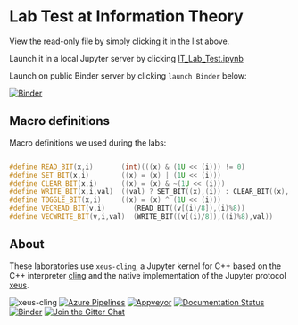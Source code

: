 # Lab Test at Information Theory

View the read-only file by simply clicking it in the list above.


Launch it in a local Jupyter server by clicking [IT_Lab_Test.ipynb](http://192.168.209.78/hub/user-redirect/git-pull?repo=https%3A%2F%2Fgithub.com%2Fnikcleju%2FIT_Lab_Test&urlpath=tree%2FIT_Lab_Test%2FIT_Lab_Test.ipynb&branch=master)


Launch on public Binder server by clicking `launch Binder` below:


[![Binder](https://mybinder.org/badge_logo.svg)](https://mybinder.org/v2/gh/nikcleju/IT_Lab_Test/HEAD?labpath=IT_Lab_Test.ipynb)
 
## Macro definitions

Macro definitions we used during the labs:

```c++

#define READ_BIT(x,i)       (int)(((x) & (1U << (i))) != 0)                                 /* read bit i from x */
#define SET_BIT(x,i)        ((x) = (x) | (1U << (i)))                                       /* set bit i from x to 1 */
#define CLEAR_BIT(x,i)      ((x) = (x) & ~(1U << (i)))                                      /* clear bit i from x to 0 */
#define WRITE_BIT(x,i,val)  ((val) ? SET_BIT((x),(i)) : CLEAR_BIT((x),(i)))                 /* write 'val' in bit i from x */
#define TOGGLE_BIT(x,i)     ((x) = (x) ^ (1U << (i)))                                       /* toggle bit i from x */
#define VECREAD_BIT(v,i)       (READ_BIT((v[(i)/8]),(i)%8))                                 /* read bit i from byte vector v */
#define VECWRITE_BIT(v,i,val)  (WRITE_BIT((v[(i)/8]),((i)%8),val))                          /* write 'val' in bit i from byte vector v */

```

## About

These laboratories use `xeus-cling`, a Jupyter kernel for C++ based on the C++ interpreter [cling](https://github.com/root-project/cling) and
the native implementation of the Jupyter protocol [xeus](https://github.com/jupyter-xeus/xeus).

![xeus-cling](docs/source/xeus-cling.svg)
[![Azure Pipelines](https://dev.azure.com/jupyter-xeus/jupyter-xeus/_apis/build/status/jupyter-xeus.xeus-cling?branchName=master)](https://dev.azure.com/jupyter-xeus/jupyter-xeus/_build/latest?definitionId=4&branchName=master)
[![Appveyor](https://ci.appveyor.com/api/projects/status/qn0wskxlvy52utuv?svg=true)](https://ci.appveyor.com/project/jupyter-xeus/xeus-cling)
[![Documentation Status](http://readthedocs.org/projects/xeus-cling/badge/?version=latest)](https://xeus-cling.readthedocs.io/en/latest/?badge=latest)
[![Binder](https://img.shields.io/badge/launch-binder-brightgreen.svg)](https://mybinder.org/v2/gh/jupyter-xeus/xeus-cling/stable?filepath=notebooks/xcpp.ipynb)
[![Join the Gitter Chat](https://badges.gitter.im/Join%20Chat.svg)](https://gitter.im/QuantStack/Lobby?utm_source=badge&utm_medium=badge&utm_campaign=pr-badge&utm_content=badge)


